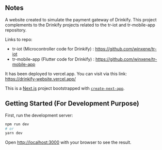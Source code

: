 ## Notes
A website created to simulate the payment gateway of Drinkify. This project complements to the Drinkify projects related to the tr-iot and tr-mobile-app repository. 

Links to repo:
- tr-iot        (Microcontroller code for Drinkify) : https://github.com/winxene/tr-iot
- tr-mobile-app (Flutter code for Drinkify)         : https://github.com/winxene/tr-mobile-app

It has been deployed to vercel.app. You can visit via this link: https://drinkify-website.vercel.app/


This is a [Next.js](https://nextjs.org/) project bootstrapped with [`create-next-app`](https://github.com/vercel/next.js/tree/canary/packages/create-next-app). 

## Getting Started (For Development Purpose)

First, run the development server:

```bash
npm run dev
# or
yarn dev
```

Open [http://localhost:3000](http://localhost:3000) with your browser to see the result.
